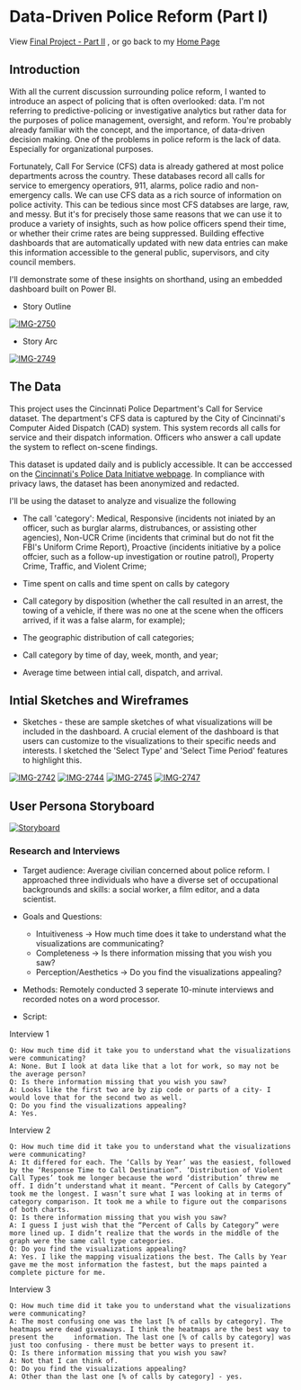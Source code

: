 # Data-Driven Police Reform (Part I)

View [Final Project - Part II](final_project_2_RosanaGuernica.md) , or go back to my [Home Page](README.md)                                                                                                   

## Introduction 

With all the current discussion surrounding police reform, I wanted to introduce an aspect of policing that is often overlooked: data. I'm not referring to predictive-policing or investigative analytics but rather data for the purposes of police management, oversight, and reform. You're probably already familiar with the concept, and the importance, of data-driven decision making. One of the problems in police reform is the lack of data. Especially for organizational purposes. 

Fortunately, Call For Service (CFS) data is already gathered at most police departments across the country. These databases record all calls for service to emergency operatiors, 911, alarms, police radio and non-emergency calls. We can use CFS data as a rich source of information on police activity. This can be tedious since most CFS databses are large, raw, and messy. But it's for precisely those same reasons that we can use it to produce a variety of insights, such as how police officers spend their time, or whether their crime rates are being suppressed. Building effective dashboards that are automatically updated with new data entries can make this information accessible to the general public, supervisors, and city council members. 

I'll demonstrate some of these insights on shorthand, using an embedded dashboard built on Power BI.

- Story Outline

<a href="https://ibb.co/259vKf5"><img src="https://i.ibb.co/CWcb0TW/IMG-2750.jpg" alt="IMG-2750" border="0"></a>

- Story Arc

<a href="https://ibb.co/3CCQw6b"><img src="https://i.ibb.co/rwwNg8h/IMG-2749.jpg" alt="IMG-2749" border="0"></a>

## The Data 

This project uses the Cincinnati Police Department's Call for Service dataset. The department's CFS data is captured by the City of Cincinnati's Computer Aided Dispatch (CAD) system. This system records all calls for service and their dispatch information. Officers who answer a call update the system to reflect on-scene findings. 

This dataset is updated daily and is publicly accessible. It can be acccessed on the [Cincinnati's Police Data Initiatve webpage](https://data.cincinnati-oh.gov/Safety/PDI-Police-Data-Initiative-Police-Calls-for-Servic/gexm-h6bt). In compliance with privacy laws, the dataset has been anonymized and redacted. 


I'll be using the dataset to analyze and visualize the following 

- The call 'category': Medical, Responsive (incidents not iniated by an officer, such as burglar alarms, distrubances, or assisting other agencies), Non-UCR Crime (incidents that criminal but do not fit the FBI's Uniform Crime Report), Proactive (incidents initiative by a police offcier, such as a follow-up investigation or routine patrol), Property Crime, Traffic, and Violent Crime;

- Time spent on calls and time spent on calls by category 

- Call category by disposition (whether the call resulted in an arrest, the towing of a vehicle, if there was no one at the scene when the officers arrived, if it was a false alarm, for example);

- The geographic distribution of call categories; 

- Call category by time of day, week, month, and year;

- Average time between intial call, dispatch, and arrival.

## Intial Sketches and Wireframes


- Sketches - these are sample sketches of what visualizations will be included in the dashboard. A crucial element of the dashboard is that users can customize to the visualizations to their specific needs and interests. I sketched the 'Select Type' and 'Select Time Period' features to highlight this. 

<a href="https://ibb.co/DPFQ6xB"><img src="https://i.ibb.co/WNXfdbr/IMG-2742.jpg" alt="IMG-2742" border="0"></a>
<a href="https://ibb.co/MZ5BjZM"><img src="https://i.ibb.co/VJpwhJ2/IMG-2744.jpg" alt="IMG-2744" border="0"></a>
<a href="https://ibb.co/0J0WY2c"><img src="https://i.ibb.co/yszMgPX/IMG-2745.jpg" alt="IMG-2745" border="0"></a>
<a href="https://ibb.co/SQLNpLg"><img src="https://i.ibb.co/1sSZxSN/IMG-2747.jpg" alt="IMG-2747" border="0"></a>

## User Persona Storyboard

<a href="https://ibb.co/5sP5qYb"><img src="https://i.ibb.co/h2SKpX3/Storyboard.jpg" alt="Storyboard" border="0"></a>

### Research and Interviews
- Target audience: Average civilian concerned about police reform. I approached three individuals who have a diverse set of occupational backgrounds and skills: a social worker, a film editor, and a data scientist. 

- Goals and Questions: 
    - Intuitiveness -> How much time does it take to understand what the visualizations are communicating?
    - Completeness -> Is there information missing that you wish you saw?
    - Perception/Aesthetics -> Do you find the visualizations appealing?
    
- Methods: Remotely conducted 3 seperate 10-minute interviews and recorded notes on a word processor. 
- Script:

Interview 1 
  
  	Q: How much time did it take you to understand what the visualizations were communicating?
	A: None. But I look at data like that a lot for work, so may not be the average person?
	Q: Is there information missing that you wish you saw?
	A: Looks like the first two are by zip code or parts of a city- I would love that for the second two as well.
	Q: Do you find the visualizations appealing?
  	A: Yes. 
  
Interview 2 

	Q: How much time did it take you to understand what the visualizations were communicating?
	A: It differed for each. The ‘Calls by Year’ was the easiest, followed by the ‘Response Time to Call Destination”. ‘Distribution of Violent Call Types’ took me longer because the word ‘distribution’ threw me off. I didn’t understand what it meant. “Percent of Calls by Category” took me the longest. I wasn’t sure what I was looking at in terms of category comparison. It took me a while to figure out the comparisons of both charts. 
	Q: Is there information missing that you wish you saw?
	A: I guess I just wish that the “Percent of Calls by Category” were more lined up. I didn’t realize that the words in the middle of the graph were the same call type categories. 
	Q: Do you find the visualizations appealing?
	A: Yes. I like the mapping visualizations the best. The Calls by Year gave me the most information the fastest, but the maps painted a complete picture for me. 

Interview 3

	Q: How much time did it take you to understand what the visualizations were communicating?
	A: The most confusing one was the last [% of calls by category]. The heatmaps were dead giveaways. I think the heatmaps are the best way to present the 	information. The last one [% of calls by category] was just too confusing - there must be better ways to present it. 
	Q: Is there information missing that you wish you saw?
	A: Not that I can think of. 
	Q: Do you find the visualizations appealing?
	A: Other than the last one [% of calls by category] - yes. 


